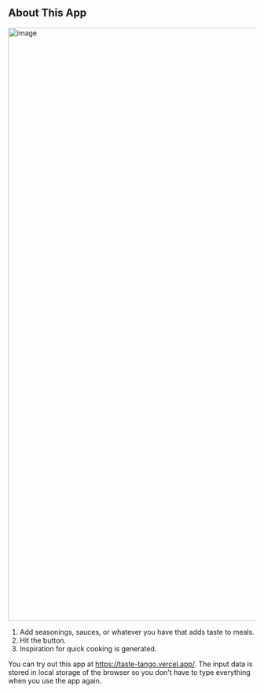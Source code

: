 ## About This App
<img width="1205" alt="image" src="https://github.com/rami6/taste-tango/assets/30137645/691c658c-f7d5-48f3-9bc6-b9e7d04ab986">

    
1. Add seasonings, sauces, or whatever you have that adds taste to meals.
2. Hit the button.
3. Inspiration for quick cooking is generated.

You can try out this app at https://taste-tango.vercel.app/. The input data is stored in local storage of the browser so you don't have to type everything when you use the app again.
